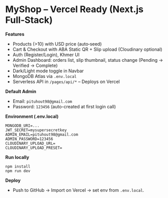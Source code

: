 
# MyShop – Vercel Ready (Next.js Full‑Stack)

**Features**
- Products (>10) with USD price (auto‑seed)
- Cart & Checkout with ABA Static QR + Slip upload (Cloudinary optional)
- Auth (Register/Login), Khmer UI
- Admin Dashboard: orders list, slip thumbnail, status change (Pending → Verified → Complete)
- Dark/Light mode toggle in Navbar
- MongoDB Atlas via `.env.local`
- Serverless API in `/pages/api/*` – Deploys on Vercel

**Default Admin**
- Email: `pituhout98@gmail.com`
- Password: `123456` (auto-created at first login call)

**Environment (.env.local)**
```
MONGODB_URI=...
JWT_SECRET=mysupersecretkey
ADMIN_EMAIL=pituhout98@gmail.com
ADMIN_PASSWORD=123456
CLOUDINARY_UPLOAD_URL=
CLOUDINARY_UPLOAD_PRESET=
```

**Run locally**
```
npm install
npm run dev
```

**Deploy**
- Push to GitHub → Import on Vercel → set env from `.env.local`.
